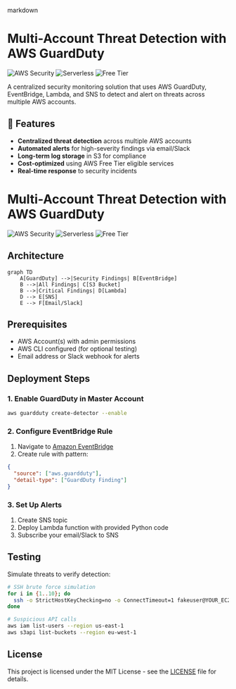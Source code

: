 markdown
# Multi-Account Threat Detection with AWS GuardDuty

![AWS Security](https://img.shields.io/badge/AWS-Security-orange?logo=amazon-aws) 
![Serverless](https://img.shields.io/badge/Architecture-Serverless-blue) 
![Free Tier](https://img.shields.io/badge/Cost-Free_Tier_Eligible-green)

A centralized security monitoring solution that uses AWS GuardDuty, EventBridge, Lambda, and SNS to detect and alert on threats across multiple AWS accounts.

## 📌 Features

- **Centralized threat detection** across multiple AWS accounts
- **Automated alerts** for high-severity findings via email/Slack
- **Long-term log storage** in S3 for compliance
- **Cost-optimized** using AWS Free Tier eligible services
- **Real-time response** to security incidents

# Multi-Account Threat Detection with AWS GuardDuty

![AWS Security](https://img.shields.io/badge/AWS-Security-orange?logo=amazon-aws) 
![Serverless](https://img.shields.io/badge/Architecture-Serverless-blue) 
![Free Tier](https://img.shields.io/badge/Cost-Free_Tier_Eligible-green)

## Architecture

```mermaid
graph TD
    A[GuardDuty] -->|Security Findings| B[EventBridge]
    B -->|All Findings| C[S3 Bucket]
    B -->|Critical Findings| D[Lambda]
    D --> E[SNS]
    E --> F[Email/Slack]
```

## Prerequisites
- AWS Account(s) with admin permissions
- AWS CLI configured (for optional testing)
- Email address or Slack webhook for alerts

## Deployment Steps

### 1. Enable GuardDuty in Master Account
```bash
aws guardduty create-detector --enable
```

### 2. Configure EventBridge Rule
1. Navigate to [Amazon EventBridge](https://console.aws.amazon.com/events/)
2. Create rule with pattern:
```json
{
  "source": ["aws.guardduty"],
  "detail-type": ["GuardDuty Finding"]
}
```

### 3. Set Up Alerts
1. Create SNS topic
2. Deploy Lambda function with provided Python code
3. Subscribe your email/Slack to SNS



## Testing
Simulate threats to verify detection:
```bash
# SSH brute force simulation
for i in {1..10}; do
  ssh -o StrictHostKeyChecking=no -o ConnectTimeout=1 fakeuser@YOUR_EC2_IP
done

# Suspicious API calls
aws iam list-users --region us-east-1
aws s3api list-buckets --region eu-west-1
```

## License
This project is licensed under the MIT License - see the [LICENSE](LICENSE) file for details.


